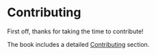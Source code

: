 # Contributing

First off, thanks for taking the time to contribute!

The book includes a detailed [Contributing] section.

[Contributing]: https://john-cd.com/rust_howto/contributing/index.html
